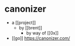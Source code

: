 # canonizer

- a [[project]]
  - by [[brent]]
    - by way of [[0x]]
- [[go]] https://canonizer.com/


